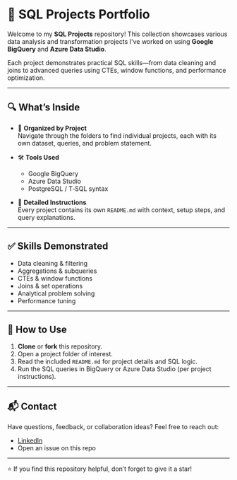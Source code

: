 # 🧠 SQL Projects Portfolio

Welcome to my **SQL Projects** repository! This collection showcases various data analysis and transformation projects I've worked on using **Google BigQuery** and **Azure Data Studio**.

Each project demonstrates practical SQL skills—from data cleaning and joins to advanced queries using CTEs, window functions, and performance optimization.

---

## 🔍 What’s Inside

- 📂 **Organized by Project**  
  Navigate through the folders to find individual projects, each with its own dataset, queries, and problem statement.
- 🛠️ **Tools Used**  
  - Google BigQuery  
  - Azure Data Studio  
  - PostgreSQL / T‑SQL syntax  

- 📑 **Detailed Instructions**  
  Every project contains its own `README.md` with context, setup steps, and query explanations.

---

## ✅ Skills Demonstrated

- Data cleaning & filtering  
- Aggregations & subqueries  
- CTEs & window functions  
- Joins & set operations  
- Analytical problem solving  
- Performance tuning  

---

## 📂 How to Use

1. **Clone** or **fork** this repository.  
2. Open a project folder of interest.  
3. Read the included `README.md` for project details and SQL logic.  
4. Run the SQL queries in BigQuery or Azure Data Studio (per project instructions).

---

## 📬 Contact

Have questions, feedback, or collaboration ideas? Feel free to reach out:

- [LinkedIn](https://www.linkedin.com/in/mayanktripathi7)  
- Open an issue on this repo  

---

⭐ If you find this repository helpful, don’t forget to give it a star!  
